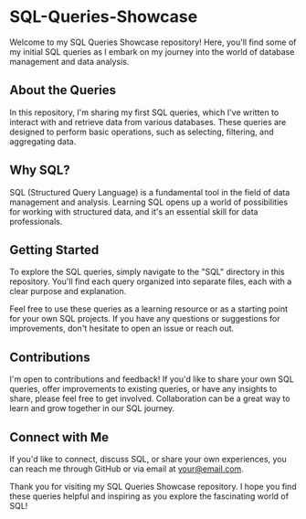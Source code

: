 # SQL-Queries-Showcase

Welcome to my SQL Queries Showcase repository! Here, you'll find some of my initial SQL queries as I embark on my journey into the world of database management and data analysis.

## About the Queries

In this repository, I'm sharing my first SQL queries, which I've written to interact with and retrieve data from various databases. These queries are designed to perform basic operations, such as selecting, filtering, and aggregating data.

## Why SQL?

SQL (Structured Query Language) is a fundamental tool in the field of data management and analysis. Learning SQL opens up a world of possibilities for working with structured data, and it's an essential skill for data professionals.

## Getting Started

To explore the SQL queries, simply navigate to the "SQL" directory in this repository. You'll find each query organized into separate files, each with a clear purpose and explanation.

Feel free to use these queries as a learning resource or as a starting point for your own SQL projects. If you have any questions or suggestions for improvements, don't hesitate to open an issue or reach out.

## Contributions

I'm open to contributions and feedback! If you'd like to share your own SQL queries, offer improvements to existing queries, or have any insights to share, please feel free to get involved. Collaboration can be a great way to learn and grow together in our SQL journey.

## Connect with Me

If you'd like to connect, discuss SQL, or share your own experiences, you can reach me through GitHub or via email at [your@email.com](mailto:emlbxtr@icloud.com).

Thank you for visiting my SQL Queries Showcase repository. I hope you find these queries helpful and inspiring as you explore the fascinating world of SQL!

